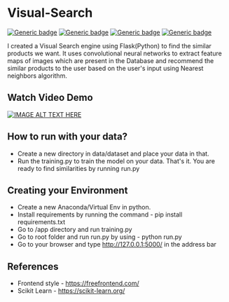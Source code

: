 # Visual-Search

[![Generic badge](https://img.shields.io/badge/Python-3.6-blue.svg)](https://www.python.org/)
[![Generic badge](https://img.shields.io/badge/Framework-flask-green.svg)](https://flask.palletsprojects.com/en/1.1.x/)
[![Generic badge](https://img.shields.io/badge/Frontend-BootStrap-%238a2be2.svg)](https://getbootstrap.com/)
[![Generic badge](https://img.shields.io/badge/Database-Sqlite--3-yellowgreen.svg)](https://www.sqlite.org/index.html)

I created a Visual Search engine using Flask(Python) to find the similar products we want. It uses convolutional neural networks to extract feature maps of images which are present in the Database and recommend the similar products to the user based on the user's input using Nearest neighbors algorithm. 

## Watch Video Demo

[![IMAGE ALT TEXT HERE](https://img.youtube.com/vi/0MVyXEYMbgc/0.jpg)](https://www.youtube.com/watch?v=0MVyXEYMbgc)

## How to run with your data?

* Create a new directory in data/dataset and place your data in that.
* Run the training.py to train the model on your data.
That's it. You are ready to find similarities by running run.py

## Creating your Environment

* Create a new Anaconda/Virtual Env in python.
* Install requirements by running the command - pip install requirements.txt
* Go to /app directory and run training.py
* Go to root folder and run run.py by using - python run.py
* Go to your browser and type http://127.0.0.1:5000/ in the address bar


## References 
* Frontend style - https://freefrontend.com/
* Scikit Learn - https://scikit-learn.org/
